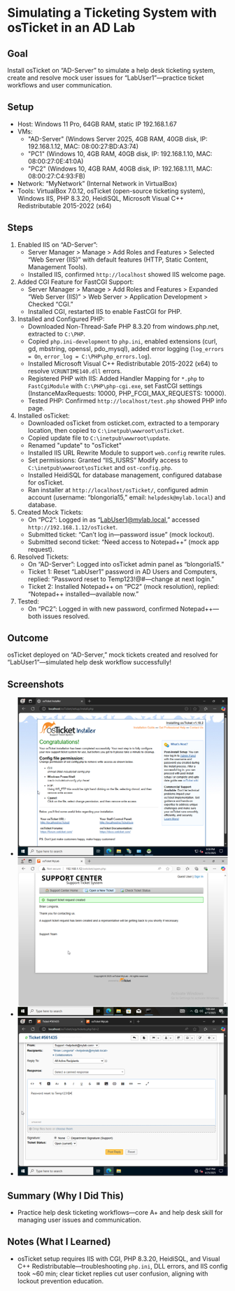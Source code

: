 # Simulating a Ticketing System with osTicket in an AD Lab

## Goal
Install osTicket on “AD-Server” to simulate a help desk ticketing system, create and resolve mock user issues for “LabUser1”—practice ticket workflows and user communication.

## Setup
- Host: Windows 11 Pro, 64GB RAM, static IP 192.168.1.67
- VMs:
  - "AD-Server" (Windows Server 2025, 4GB RAM, 40GB disk, IP: 192.168.1.12, MAC: 08:00:27:BD:A3:74)
  - "PC1" (Windows 10, 4GB RAM, 40GB disk, IP: 192.168.1.10, MAC: 08:00:27:0E:41:0A)
  - "PC2" (Windows 10, 4GB RAM, 40GB disk, IP: 192.168.1.11, MAC: 08:00:27:C4:93:FB)
- Network: “MyNetwork” (Internal Network in VirtualBox)
- Tools: VirtualBox 7.0.12, osTicket (open-source ticketing system), Windows IIS, PHP 8.3.20, HeidiSQL, Microsoft Visual C++ Redistributable 2015-2022 (x64)

## Steps
1. Enabled IIS on “AD-Server”:
   - Server Manager > Manage > Add Roles and Features > Selected “Web Server (IIS)” with default features (HTTP, Static Content, Management Tools).
   - Installed IIS, confirmed `http://localhost` showed IIS welcome page.
2. Added CGI Feature for FastCGI Support:
   - Server Manager > Manage > Add Roles and Features > Expanded “Web Server (IIS)” > Web Server > Application Development > Checked “CGI.”
   - Installed CGI, restarted IIS to enable FastCGI for PHP.
3. Installed and Configured PHP:
   - Downloaded Non-Thread-Safe PHP 8.3.20 from windows.php.net, extracted to `C:\PHP`.
   - Copied `php.ini-development` to `php.ini`, enabled extensions (curl, gd, mbstring, openssl, pdo_mysql), added error logging (`log_errors = On`, `error_log = C:\PHP\php_errors.log`).
   - Installed Microsoft Visual C++ Redistributable 2015-2022 (x64) to resolve `VCRUNTIME140.dll` errors.
   - Registered PHP with IIS: Added Handler Mapping for `*.php` to `FastCgiModule` with `C:\PHP\php-cgi.exe`, set FastCGI settings (InstanceMaxRequests: 10000, PHP_FCGI_MAX_REQUESTS: 10000).
   - Tested PHP: Confirmed `http://localhost/test.php` showed PHP info page.
4. Installed osTicket:
   - Downloaded osTicket from osticket.com, extracted to a temporary location, then copied to `C:\inetpub\wwwroot\osTicket`.
   - Copied update file to `C:\inetpub\wwwroot\update`.
   - Renamed "update" to "osTicket"
   - Installed IIS URL Rewrite Module to support `web.config` rewrite rules.
   - Set permissions: Granted “IIS_IUSRS” Modify access to `C:\inetpub\wwwroot\osTicket` and `ost-config.php`.
   - Installed HeidiSQL for database management, configured database for osTicket.
   - Ran installer at `http://localhost/osTicket/`, configured admin account (username: “blongoria15,” email: `helpdesk@mylab.local`) and database.
5. Created Mock Tickets:
   - On “PC2”: Logged in as “LabUser1@mylab.local,” accessed `http://192.168.1.12/osTicket`.
   - Submitted ticket: “Can’t log in—password issue” (mock lockout).
   - Submitted second ticket: “Need access to Notepad++” (mock app request).
6. Resolved Tickets:
   - On “AD-Server”: Logged into osTicket admin panel as “blongoria15.”
   - Ticket 1: Reset “LabUser1” password in AD Users and Computers, replied: “Password reset to Temp123!@#—change at next login.”
   - Ticket 2: Installed Notepad++ on “PC2” (mock resolution), replied: “Notepad++ installed—available now.”
7. Tested:
   - On “PC2”: Logged in with new password, confirmed Notepad++—both issues resolved.

## Outcome
osTicket deployed on “AD-Server,” mock tickets created and resolved for “LabUser1”—simulated help desk workflow successfully!

## Screenshots
- ![osTicket Install](https://github.com/StandardBrian/IT-Projects/raw/images/osticket-install.png)
- ![Ticket Creation](https://github.com/StandardBrian/IT-Projects/raw/images/ticket-creation.png)
- ![Ticket Resolution](https://github.com/StandardBrian/IT-Projects/raw/images/ticket-resolution.png)

## Summary (Why I Did This)
- Practice help desk ticketing workflows—core A+ and help desk skill for managing user issues and communication.

## Notes (What I Learned)
- osTicket setup requires IIS with CGI, PHP 8.3.20, HeidiSQL, and Visual C++ Redistributable—troubleshooting `php.ini`, DLL errors, and IIS config took ~60 min; clear ticket replies cut user confusion, aligning with lockout prevention education.
